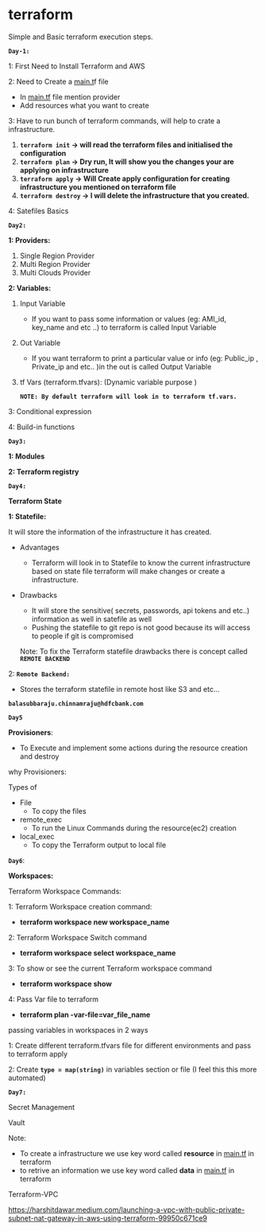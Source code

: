 # terraform

Simple and Basic terraform execution steps.

**`Day-1:`**

1: First Need to Install Terraform and AWS

2: Need to Create a [main.t](http://main.th)f file 

- In [main.tf](http://main.tf) file mention provider
- Add resources what you want to create

3: Have to run bunch of terraform commands, will help to crate a infrastructure. 

1. **`terraform init` → will read the terraform files and initialised the configuration** 
2. **`terraform plan`  → Dry run, It will show you the changes your are applying on infrastructure** 
3. **`terraform apply` → Will Create apply configuration for creating infrastructure you mentioned on terraform file** 
4. **`terraform destroy` → I will delete the infrastructure that you created.**

4: Satefiles Basics

**`Day2:`**

**1: Providers:**

1. Single Region Provider
2. Multi Region Provider
3. Multi Clouds Provider

**2: Variables:**

1. Input Variable
    - If you want to pass some  information or values (eg: AMI_id, key_name and etc ..) to terraform is called Input Variable
2. Out Variable 
    - If you want terraform to print a particular value or info (eg: Public_ip , Private_ip and etc.. )in the out is called Output Variable
3. tf Vars (terraform.tfvars): (Dynamic variable purpose )
    
    **`NOTE: By default terraform will look in to terraform tf.vars.`**
    

3: Conditional expression

4: Build-in functions

**`Day3:`**

**1: Modules**  

**2: Terraform registry**

**`Day4:`**

**Terraform State**

**1: Statefile:**   

It will store the information of the infrastructure it has created.

- Advantages
    - Terraform will look in to Statefile to know the current infrastructure based on state file terraform will make changes or create a infrastructure.
- Drawbacks
    - It will store the sensitive( secrets, passwords, api tokens and etc..) information as well in satefile as well
    - Pushing the statefile to git repo is not good because its will access to people if git is compromised
    
    Note: To fix the Terraform statefile drawbacks there is concept called **`REMOTE BACKEND`**
    

2: **`Remote Backend:`**

- Stores the terraform statefile in remote host like S3 and etc…

**`balasubbaraju.chinnamraju@hdfcbank.com`**

**`Day5`**

**Provisioners**: 

- To Execute and implement some actions during the resource creation and destroy

why Provisioners: 

Types of 

- File
    - To copy the files
- remote_exec
    - To run the Linux Commands during the resource(ec2) creation
- local_exec
    - To copy the Terraform output to local file

**`Day6`**:

**Workspaces:**

Terraform Workspace Commands:

1: Terraform Workspace creation command:

- **terraform workspace new workspace_name**

2: Terraform Workspace Switch command 

- **terraform workspace select workspace_name**

3: To show or see the current Terraform workspace command

- **terraform workspace show**

4: Pass Var file to terraform 

- **terraform plan -var-file=var_file_name**

passing variables in workspaces in 2 ways

1: Create different terraform.tfvars file for different environments and pass to terraform apply 

2: Create **`type = map(string)`** in variables section or file  (I feel this this more automated)

**`Day7:`**

Secret Management 

Vault

Note: 

- To create a infrastructure we use key word called **resource** in [main.tf](http://main.tf) in terraform
- to retrive an information we use key word called **data** in [main.tf](http://main.tf) in terraform

Terraform-VPC

https://harshitdawar.medium.com/launching-a-vpc-with-public-private-subnet-nat-gateway-in-aws-using-terraform-99950c671ce9
